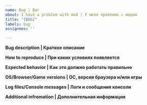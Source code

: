 ```yaml
---
name: Bug | Баг
about: I have a problem with mod | У меня проблема c модом
title: "[BUG]"
labels: bug
assignees: ''

---
```


**Bug description | Краткое описание**


**How to reproduce | При каких условиях появляется**


**Expected behavior | Как это должно работать правильно**


**OS/Browser/Game versions | ОС, версия браузера и/или игры**


**Log files/Console messages | Логи и сообщения консоли**


**Additional infromation | Дополнительная информация**
